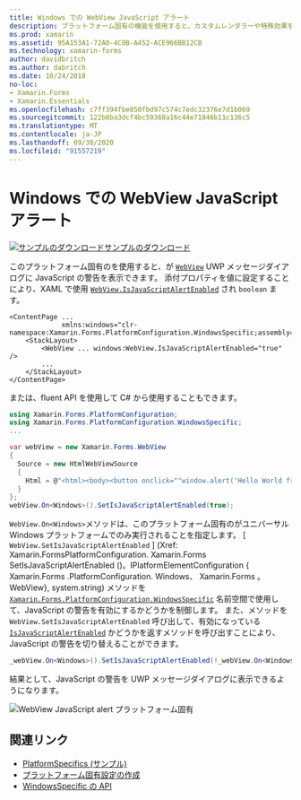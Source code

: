 ```yaml
---
title: Windows での WebView JavaScript アラート
description: プラットフォーム固有の機能を使用すると、カスタムレンダラーや特殊効果を実装することなく、特定のプラットフォームでのみ使用できる機能を使用できます。 この記事では、WebView が UWP メッセージダイアログに JavaScript のアラートを表示できるようにする Windows プラットフォーム固有のを使用する方法について説明します。
ms.prod: xamarin
ms.assetid: 95A153A1-72A0-4C0B-A452-ACE966BB12CB
ms.technology: xamarin-forms
author: davidbritch
ms.author: dabritch
ms.date: 10/24/2018
no-loc:
- Xamarin.Forms
- Xamarin.Essentials
ms.openlocfilehash: c7ff394fbe050fbd97c574c7edc32376e7d1b069
ms.sourcegitcommit: 122b8ba3dcf4bc59368a16c44e71846b11c136c5
ms.translationtype: MT
ms.contentlocale: ja-JP
ms.lasthandoff: 09/30/2020
ms.locfileid: "91557219"
---
```

# <a name="webview-javascript-alerts-on-windows"></a>Windows での WebView JavaScript アラート

[![サンプルのダウンロード](~/media/shared/download.png)サンプルのダウンロード](https://docs.microsoft.com/samples/xamarin/xamarin-forms-samples/userinterface-platformspecifics)

このプラットフォーム固有のを使用すると、が [`WebView`](xref:Xamarin.Forms.WebView) UWP メッセージダイアログに JavaScript の警告を表示できます。 添付プロパティを値に設定することにより、XAML で使用 [`WebView.IsJavaScriptAlertEnabled`](xref:Xamarin.Forms.PlatformConfiguration.WindowsSpecific.WebView.IsJavaScriptAlertEnabledProperty) され `boolean` ます。

```xaml
<ContentPage ...
             xmlns:windows="clr-namespace:Xamarin.Forms.PlatformConfiguration.WindowsSpecific;assembly=Xamarin.Forms.Core">
    <StackLayout>
        <WebView ... windows:WebView.IsJavaScriptAlertEnabled="true" />
        ...
    </StackLayout>
</ContentPage>
```

または、fluent API を使用して C# から使用することもできます。

```csharp
using Xamarin.Forms.PlatformConfiguration;
using Xamarin.Forms.PlatformConfiguration.WindowsSpecific;
...

var webView = new Xamarin.Forms.WebView
{
  Source = new HtmlWebViewSource
  {
    Html = @"<html><body><button onclick=""window.alert('Hello World from JavaScript');"">Click Me</button></body></html>"
  }
};
webView.On<Windows>().SetIsJavaScriptAlertEnabled(true);
```

`WebView.On<Windows>`メソッドは、このプラットフォーム固有のがユニバーサル Windows プラットフォームでのみ実行されることを指定します。 [ `WebView.SetIsJavaScriptAlertEnabled` ] (Xref: Xamarin.FormsPlatformConfiguration. Xamarin.Forms SetIsJavaScriptAlertEnabled ()。IPlatformElementConfiguration { Xamarin.Forms .PlatformConfiguration. Windows、 Xamarin.Forms 。WebView}, system.string) メソッドを [`Xamarin.Forms.PlatformConfiguration.WindowsSpecific`](xref:Xamarin.Forms.PlatformConfiguration.WindowsSpecific) 名前空間で使用して、JavaScript の警告を有効にするかどうかを制御します。 また、メソッドを `WebView.SetIsJavaScriptAlertEnabled` 呼び出して、有効になっている [`IsJavaScriptAlertEnabled`](xref:Xamarin.Forms.PlatformConfiguration.WindowsSpecific.WebView.IsJavaScriptAlertEnabled*) かどうかを返すメソッドを呼び出すことにより、JavaScript の警告を切り替えることができます。

```csharp
_webView.On<Windows>().SetIsJavaScriptAlertEnabled(!_webView.On<Windows>().IsJavaScriptAlertEnabled());
```

結果として、JavaScript の警告を UWP メッセージダイアログに表示できるようになります。

![WebView JavaScript alert プラットフォーム固有](webview-javascript-alert-images/webview-javascript-alert.png "WebView JavaScript alert プラットフォーム固有")

## <a name="related-links"></a>関連リンク

- [PlatformSpecifics (サンプル)](/samples/xamarin/xamarin-forms-samples/userinterface-platformspecifics)
- [プラットフォーム固有設定の作成](~/xamarin-forms/platform/platform-specifics/index.md#creating-platform-specifics)
- [WindowsSpecific の API](xref:Xamarin.Forms.PlatformConfiguration.WindowsSpecific)